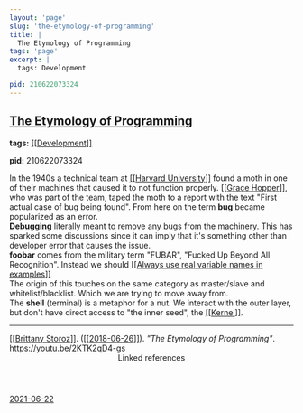 ```yaml
---
layout: 'page'
slug: 'the-etymology-of-programming'
title: |
  The Etymology of Programming
tags: 'page'
excerpt: |
  tags: Development

pid: 210622073324
---
```


<h2 class="text-3xl font-semibold mb-4"><a class="rounded-sm focus:outline-none focus:ring-2 focus:ring-offset-2 dark:focus:ring-offset-gray-900 dark:focus:ring-pink-400 focus:ring-pink-700" href="/pages/the-etymology-of-programming">The Etymology of Programming</a></h2>

<div class="space-y-3">
<div class="element-block"><div class="bg-gray-800 py-2 px-4 flex-1 rounded-sm"><strong>tags:</strong> <a class="text-teal-700 dark:text-teal-400 rounded-sm group focus:outline-none focus:ring-2 focus:ring-offset-2 dark:focus:ring-offset-gray-900 dark:focus:ring-pink-400 focus:ring-pink-700" href="/pages/development"><span class="text-gray-300 dark:text-gray-500 group-hover:text-teal-900">[[</span>Development<span class="text-gray-300 dark:text-gray-500 group-hover:text-teal-900">]]</span></a>

<strong>pid:</strong> 210622073324</div></div>

<div class="element-block ml-0"><div class="flex-1">In the 1940s a technical team at <a class="text-teal-700 dark:text-teal-400 rounded-sm group focus:outline-none focus:ring-2 focus:ring-offset-2 dark:focus:ring-offset-gray-900 dark:focus:ring-pink-400 focus:ring-pink-700" href="/pages/harvard-university"><span class="text-gray-300 dark:text-gray-500 group-hover:text-teal-900">[[</span>Harvard University<span class="text-gray-300 dark:text-gray-500 group-hover:text-teal-900">]]</span></a> found a moth in one of their machines that caused it to not function properly. <a class="text-teal-700 dark:text-teal-400 rounded-sm group focus:outline-none focus:ring-2 focus:ring-offset-2 dark:focus:ring-offset-gray-900 dark:focus:ring-pink-400 focus:ring-pink-700" href="/pages/grace-hopper"><span class="text-gray-300 dark:text-gray-500 group-hover:text-teal-900">[[</span>Grace Hopper<span class="text-gray-300 dark:text-gray-500 group-hover:text-teal-900">]]</span></a>, who was part of the team, taped the moth to a report with the text "First actual case of bug being found". From here on the term <strong class="text-rose-600 dark:text-rose-400">bug</strong> became popularized as an error.</div></div>

<div class="element-block ml-0"><div class="flex-1"><strong class="text-rose-600 dark:text-rose-400">Debugging</strong> literally meant to remove any bugs from the machinery. This has sparked some discussions since it can imply that it's something other than developer error that causes the issue.</div></div>

<div class="element-block ml-0"><div class="flex-1"><strong class="text-rose-600 dark:text-rose-400">foobar</strong> comes from the military term "FUBAR", "Fucked Up Beyond All Recognition". Instead we should <a class="text-teal-700 dark:text-teal-400 rounded-sm group focus:outline-none focus:ring-2 focus:ring-offset-2 dark:focus:ring-offset-gray-900 dark:focus:ring-pink-400 focus:ring-pink-700" href="/pages/always-use-real-variable-names-in-examples"><span class="text-gray-300 dark:text-gray-500 group-hover:text-teal-900">[[</span>Always use real variable names in examples<span class="text-gray-300 dark:text-gray-500 group-hover:text-teal-900">]]</span></a></div></div>

<div class="element-block ml-4"><div class="flex-1">The origin of this touches on the same category as master/slave and whitelist/blacklist. Which we are trying to move away from.</div></div>



<div class="element-block ml-0"><div class="flex-1">The <strong class="text-rose-600 dark:text-rose-400">shell</strong> (terminal) is a metaphor for a nut. We interact with the outer layer, but don't have direct access to "the inner seed", the <a class="text-teal-700 dark:text-teal-400 rounded-sm group focus:outline-none focus:ring-2 focus:ring-offset-2 dark:focus:ring-offset-gray-900 dark:focus:ring-pink-400 focus:ring-pink-700" href="/pages/kernel"><span class="text-gray-300 dark:text-gray-500 group-hover:text-teal-900">[[</span>Kernel<span class="text-gray-300 dark:text-gray-500 group-hover:text-teal-900">]]</span></a>.</div></div>

<hr class="border-gray-700 !my-5" />

<div class="element-block ml-0"><div class="flex-1"><a class="text-teal-700 dark:text-teal-400 rounded-sm group focus:outline-none focus:ring-2 focus:ring-offset-2 dark:focus:ring-offset-gray-900 dark:focus:ring-pink-400 focus:ring-pink-700" href="/pages/brittany-storoz"><span class="text-gray-300 dark:text-gray-500 group-hover:text-teal-900">[[</span>Brittany Storoz<span class="text-gray-300 dark:text-gray-500 group-hover:text-teal-900">]]</span></a>. (<a class="text-teal-700 dark:text-teal-400 rounded-sm group focus:outline-none focus:ring-2 focus:ring-offset-2 dark:focus:ring-offset-gray-900 dark:focus:ring-pink-400 focus:ring-pink-700" href="/journals/2018-06-26"><span class="text-gray-300 dark:text-gray-500 group-hover:text-teal-900">[[</span>2018-06-26<span class="text-gray-300 dark:text-gray-500 group-hover:text-teal-900">]]</span></a>). <em>"The Etymology of Programming"</em>. <a class="text-indigo-600 dark:text-indigo-400 rounded-sm focus:outline-none focus:ring-2 focus:ring-offset-2 dark:focus:ring-offset-gray-900 dark:focus:ring-pink-400 focus:ring-pink-700" href="https://youtu.be/2KTK2qD4-gs" target="_blank" rel="noopener noreferrer">https://youtu.be/2KTK2qD4-gs</a></div></div>
</div>


<section class="mt-8 space-y-2">
<header class="text-gray-500 dark:text-gray-400">Linked references</header>
<a class="block bg-gray-100 dark:bg-gray-700 p-4 rounded text-teal-700 dark:text-teal-400 focus:outline-none focus:ring-2 focus:ring-offset-2 dark:focus:ring-offset-gray-900 focus:ring-teal-700 dark:focus:ring-teal-400 hover:ring-2 hover:ring-offset-2 dark:hover:ring-offset-gray-900 dark:hover:ring-teal-400 hover:ring-teal-700" href="/journals/2021-06-22">2021-06-22</a>
  </section>
